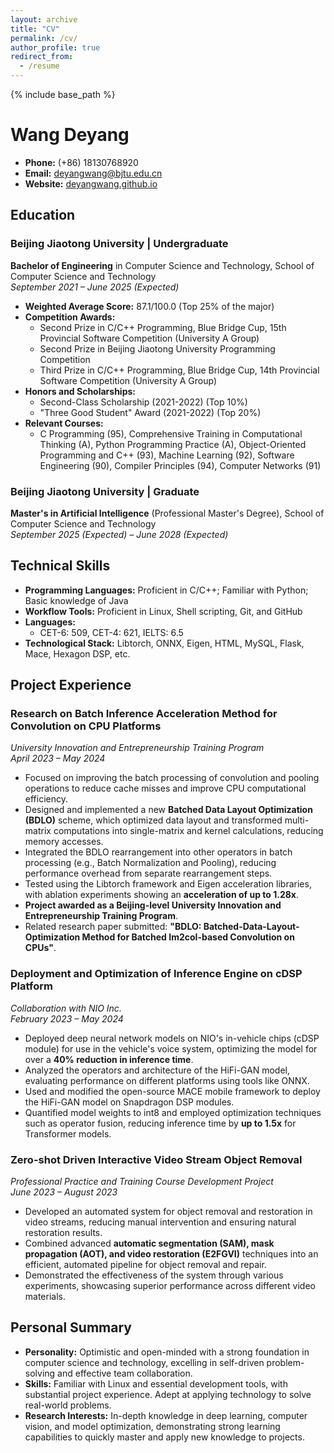 ```yaml
---
layout: archive
title: "CV"
permalink: /cv/
author_profile: true
redirect_from:
  - /resume
---
```


{% include base_path %}

# Wang Deyang


- **Phone:** (+86) 18130768920  
- **Email:** [deyangwang@bjtu.edu.cn](mailto:deyangwang@bjtu.edu.cn)  
- **Website:** [deyangwang.github.io](https://yodelyang.github.io/)

## Education

### Beijing Jiaotong University | Undergraduate  
**Bachelor of Engineering** in Computer Science and Technology, School of Computer Science and Technology  
*September 2021 – June 2025 (Expected)*

- **Weighted Average Score:** 87.1/100.0 (Top 25% of the major)
- **Competition Awards:**
  - Second Prize in C/C++ Programming, Blue Bridge Cup, 15th Provincial Software Competition (University A Group)
  - Second Prize in Beijing Jiaotong University Programming Competition
  - Third Prize in C/C++ Programming, Blue Bridge Cup, 14th Provincial Software Competition (University A Group)
- **Honors and Scholarships:**
  - Second-Class Scholarship (2021-2022) (Top 10%)
  - "Three Good Student" Award (2021-2022) (Top 20%)
- **Relevant Courses:**
  - C Programming (95), Comprehensive Training in Computational Thinking (A), Python Programming Practice (A), Object-Oriented Programming and C++ (93), Machine Learning (92), Software Engineering (90), Compiler Principles (94), Computer Networks (91)

### Beijing Jiaotong University | Graduate  
**Master's in Artificial Intelligence** (Professional Master's Degree), School of Computer Science and Technology  
*September 2025 (Expected) – June 2028 (Expected)*

## Technical Skills

- **Programming Languages:** Proficient in C/C++; Familiar with Python; Basic knowledge of Java
- **Workflow Tools:** Proficient in Linux, Shell scripting, Git, and GitHub
- **Languages:**
  - CET-6: 509, CET-4: 621, IELTS: 6.5
- **Technological Stack:** Libtorch, ONNX, Eigen, HTML, MySQL, Flask, Mace, Hexagon DSP, etc.

## Project Experience

### Research on Batch Inference Acceleration Method for Convolution on CPU Platforms  
*University Innovation and Entrepreneurship Training Program*  
*April 2023 – May 2024*  
- Focused on improving the batch processing of convolution and pooling operations to reduce cache misses and improve CPU computational efficiency.
- Designed and implemented a new **Batched Data Layout Optimization (BDLO)** scheme, which optimized data layout and transformed multi-matrix computations into single-matrix and kernel calculations, reducing memory accesses.
- Integrated the BDLO rearrangement into other operators in batch processing (e.g., Batch Normalization and Pooling), reducing performance overhead from separate rearrangement steps.
- Tested using the Libtorch framework and Eigen acceleration libraries, with ablation experiments showing an **acceleration of up to 1.28x**.
- **Project awarded as a Beijing-level University Innovation and Entrepreneurship Training Program**.
- Related research paper submitted: **"BDLO: Batched-Data-Layout-Optimization Method for Batched Im2col-based Convolution on CPUs"**.

### Deployment and Optimization of Inference Engine on cDSP Platform  
*Collaboration with NIO Inc.*  
*February 2023 – May 2024*  
- Deployed deep neural network models on NIO's in-vehicle chips (cDSP module) for use in the vehicle's voice system, optimizing the model for over a **40% reduction in inference time**.
- Analyzed the operators and architecture of the HiFi-GAN model, evaluating performance on different platforms using tools like ONNX.
- Used and modified the open-source MACE mobile framework to deploy the HiFi-GAN model on Snapdragon DSP modules.
- Quantified model weights to int8 and employed optimization techniques such as operator fusion, reducing inference time by **up to 1.5x** for Transformer models.

### Zero-shot Driven Interactive Video Stream Object Removal  
*Professional Practice and Training Course Development Project*  
*June 2023 – August 2023*  
- Developed an automated system for object removal and restoration in video streams, reducing manual intervention and ensuring natural restoration results.
- Combined advanced **automatic segmentation (SAM), mask propagation (AOT), and video restoration (E2FGVI)** techniques into an efficient, automated pipeline for object removal and repair.
- Demonstrated the effectiveness of the system through various experiments, showcasing superior performance across different video materials.

## Personal Summary

- **Personality:** Optimistic and open-minded with a strong foundation in computer science and technology, excelling in self-driven problem-solving and effective team collaboration.
- **Skills:** Familiar with Linux and essential development tools, with substantial project experience. Adept at applying technology to solve real-world problems.
- **Research Interests:** In-depth knowledge in deep learning, computer vision, and model optimization, demonstrating strong learning capabilities to quickly master and apply new knowledge to projects.

